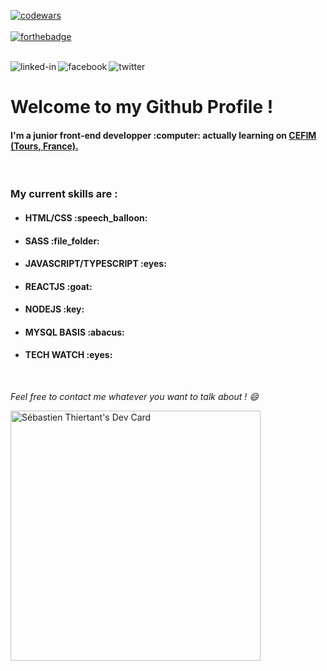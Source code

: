 [![codewars](https://www.codewars.com/users/betrayal/badges/micro)](https://www.codewars.com/)
<br><br>
[![forthebadge](https://forthebadge.com/images/badges/60-percent-of-the-time-works-every-time.svg)](https://forthebadge.com)
<br>
<br>

[<img align="left" alt="linked-in" src="https://img.shields.io/badge/linkedin-%230077B5.svg?&style=for-the-badge&logo=linkedin&logoColor=white" />](https://www.linkedin.com/in/s%C3%A9bastien-thiertant-715751bb/)
[<img align="left" alt="facebook" src="https://img.shields.io/badge/facebook-%231877F2.svg?&style=for-the-badge&logo=facebook&logoColor=white" />](https://www.facebook.com/sebastien.thiertant)
[<img align="left" alt="twitter" src="https://img.shields.io/badge/twitter-%231DA1F2.svg?&style=for-the-badge&logo=twitter&logoColor=white" />](https://twitter.com/SebThiertant)

<br>


<h1>Welcome to my Github Profile !</h1>
<h4>I'm a junior front-end developper :computer: actually learning on <a href="https://www.cefim.eu/" target="_blank"> CEFIM (Tours, France).</a></h4>

<br>

<h3> My current skills are : </h3>

- <h4>HTML/CSS :speech_balloon:</h4>
- <h4>SASS :file_folder:</h4>
- <h4>JAVASCRIPT/TYPESCRIPT :eyes:</h4>
- <h4>REACTJS :goat:</h4>
- <h4>NODEJS :key:</h4>
- <h4>MYSQL BASIS :abacus:</h4>
- <h4>TECH WATCH :eyes:</h4>


<br>

<em>Feel free to contact me whatever you want to talk about ! :smile:</em>


<a href="https://app.daily.dev/SebThiertant"><img src="https://api.daily.dev/devcards/3ece8d05ee7749c48d365da313833f53.png?r=n0r" width="400" alt="Sébastien Thiertant's Dev Card"/></a>
